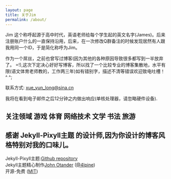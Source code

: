```yaml
---
layout: page
title: 关于Jim
permalink: /about/
--- 
```


Jim 这个称呼起源于高中时代，英语老师给每个学生起的英文名字(James)。后来注册账户什么的一直保持沿用，后来，在一次修改Q群备注的时候发现居然有人跟我用同一个ID，于是简化称呼为Jim。  

作为一个屌丝，之前也曾写过博客(因为其他的各种原因导致很多都写到一半放弃了。 =!),这次下定决心好好写博客，所以找了一个比较专业的博客集散地，水平有限(语文体育老师教的，工作两三年)如有错别字，描述不清等错误欢迎致电吐槽！ ^ ^;  

联系方式: xue_yun_long@sina.cn  

我将在看到电子邮件之后12分钟之内做出响应(单核处理器，请忽略硬件设备). 

关注领域 游戏 体育 网络技术 文学 书法 旅游  
---
感谢 Jekyll-Pixyll主题 的设计师,因为你设计的博客风格特别对我的口味儿。  
---
Jekyll-Pixyll主题:[Github repository](https://github.com/johnotander/pixyll)  
Jekyll主题精心制作[John Otander](http://johnotander.com)
([@4lpine](https://twitter.com/4lpine))  
开源-免费 ([MIT](http://opensource.org/licenses/MIT))  

